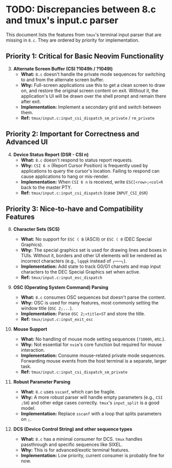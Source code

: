 # TODO: Discrepancies between 8.c and tmux's input.c parser

This document lists the features from `tmux`'s terminal input parser that are missing in `8.c`. They are ordered by priority for implementation.

## Priority 1: Critical for Basic Neovim Functionality

3.  **Alternate Screen Buffer (CSI ?1049h / ?1049l)**
    - **What:** `8.c` doesn't handle the private mode sequences for switching to and from the alternate screen buffer.
    - **Why:** Full-screen applications use this to get a clean screen to draw on, and restore the original screen content on exit. Without it, the application's UI will be drawn over the shell prompt and remain there after exit.
    - **Implementation:** Implement a secondary grid and switch between them.
    - **Ref:** `tmux/input.c:input_csi_dispatch_sm_private` / `rm_private`

## Priority 2: Important for Correctness and Advanced UI

4.  **Device Status Report (DSR - CSI n)**
    - **What:** `8.c` doesn't respond to status report requests.
    - **Why:** `CSI 6 n` (Report Cursor Position) is frequently used by applications to query the cursor's location. Failing to respond can cause applications to hang or mis-render.
    - **Implementation:** When `CSI 6 n` is received, write `ESC[<row>;<col>R` back to the master PTY.
    - **Ref:** `tmux/input.c:input_csi_dispatch` (case `INPUT_CSI_DSR`)

## Priority 3: Nice-to-have and Compatibility Features

8.  **Character Sets (SCS)**
    - **What:** No support for `ESC ( B` (ASCII) or `ESC ( 0` (DEC Special Graphics).
    - **Why:** The special graphics set is used for drawing lines and boxes in TUIs. Without it, borders and other UI elements will be rendered as incorrect characters (e.g., `lqqqk` instead of `┌───┐`).
    - **Implementation:** Add state to track G0/G1 charsets and map input characters to the DEC Special Graphics set when active.
    - **Ref:** `tmux/input.c:input_esc_dispatch`

9.  **OSC (Operating System Command) Parsing**
    - **What:** `8.c` consumes OSC sequences but doesn't parse the content.
    - **Why:** OSC is used for many features, most commonly setting the window title (`OSC 2;...`).
    - **Implementation:** Parse `OSC 2;<title>ST` and store the title.
    - **Ref:** `tmux/input.c:input_exit_osc`

10. **Mouse Support**
    - **What:** No handling of mouse mode setting sequences (`?1000h`, etc.).
    - **Why:** Not essential for `nvim`'s core function but required for mouse interaction.
    - **Implementation:** Consume mouse-related private mode sequences. Forwarding mouse events from the host terminal is a separate, larger task.
    - **Ref:** `tmux/input.c:input_csi_dispatch_sm_private`

11. **Robust Parameter Parsing**
    - **What:** `8.c` uses `sscanf`, which can be fragile.
    - **Why:** A more robust parser will handle empty parameters (e.g., `CSI ;5H`) and other edge cases correctly. `tmux`'s `input_split` is a good model.
    - **Implementation:** Replace `sscanf` with a loop that splits parameters on `;`.

12. **DCS (Device Control String) and other sequence types**
    - **What:** `8.c` has a minimal consumer for DCS. `tmux` handles passthrough and specific sequences like SIXEL.
    - **Why:** This is for advanced/exotic terminal features.
    - **Implementation:** Low priority, current consumer is probably fine for now.
